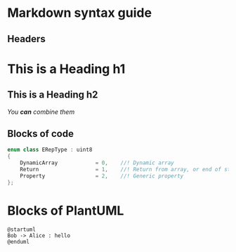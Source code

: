# Markdown syntax guide
## Headers
# This is a Heading h1
## This is a Heading h2
_You **can** combine them_
## Blocks of code
```cpp
enum class ERepType : uint8
{
	DynamicArray			= 0,	//! Dynamic array
	Return					= 1,	//! Return from array, or end of stream
	Property				= 2,	//! Generic property
};
```
# Blocks of PlantUML
```plantuml
@startuml
Bob -> Alice : hello
@enduml
